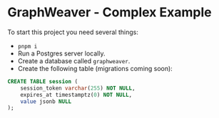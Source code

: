 # GraphWeaver - Complex Example

To start this project you need several things:

- `pnpm i`
- Run a Postgres server locally.
- Create a database called `graphweaver`.
- Create the following table (migrations coming soon):

```sql
CREATE TABLE session (
	session_token varchar(255) NOT NULL,
	expires_at timestamptz(0) NOT NULL,
	value jsonb NULL
);
```
